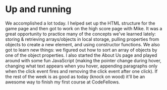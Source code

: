 # Up and running

We accomplished a lot today. I helped set up the HTML structure for the game page and then got to work on the high score page with Mike. It was a great opportunity to practice many of the concepts we've learned lately: storing & retrieving arrays/objects in local storage, pulling properties from objects to create a new element, and using constructor functions. We also got to learn new things: we figured out how to sort an array of objects by one of the object properties. I also started the About Us page and played around with some fun JavaScript (making the pointer change during hover, changing what text appears when you hover, appending paragraphs only when the click event fires and removing the click event after one click). If the rest of the week is as good as today (knock on wood) it'll be an awesome way to finish my first course at CodeFellows.
